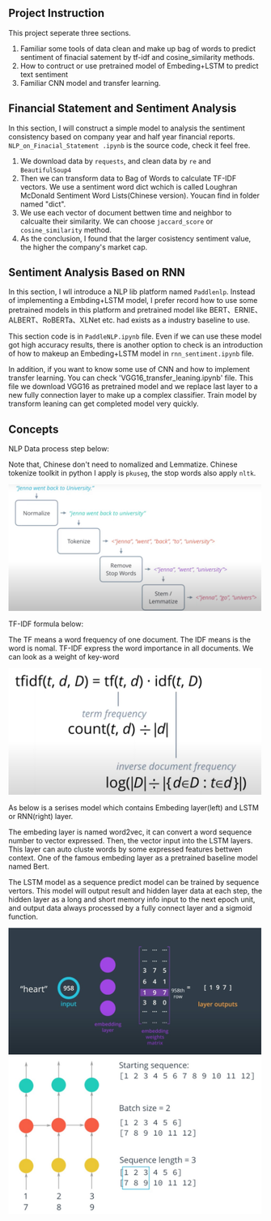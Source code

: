 ## Project Instruction
This project seperate three sections.
1. Familiar some tools of data clean and make up bag of words to predict sentiment of finacial satement by tf-idf and cosine_similarity methods.
2. How to contruct or use pretrained model of Embeding+LSTM to predict text sentiment
3. Familiar CNN model and transfer learning.

## Financial Statement and Sentiment Analysis
In this section, I will construct a simple model to analysis the sentiment consistency based on company year and half year financial reports. `NLP_on_Finacial_Statement
.ipynb` is the source code, check it feel free.

  1. We download data by `requests`, and clean data by `re` and `BeautifulSoup4` 
  2. Then we can transform data to Bag of Words to calculate TF-IDF vectors. We use a sentiment word dict wchich is called Loughran McDonald Sentiment Word Lists(Chinese version). Youcan find in folder named "dict". 
  3. We use each vector of document bettwen time and neighbor to calcualte their similarity. We can choose `jaccard_score` or `cosine_similarity` method.
  4. As the conclusion, I found that the larger cosistency sentiment value, the higher the company's market cap.

## Sentiment Analysis Based on RNN
In this section, I wll introduce a NLP lib platform named `Paddlenlp`. Instead of implementing a Embding+LSTM model, I prefer record how to use some pretrained models in this platform and pretrained model like BERT、ERNIE、ALBERT、RoBERTa、XLNet etc. had exists as a industry baseline to use.

This section code is in `PaddleNLP.ipynb` file. Even if we can use these model got high accuracy results, there is another option to check is an introduction of how to makeup an Embeding+LSTM model in `rnn_sentiment.ipynb` file.

In addition, if you want to know some use of CNN and how to implement transfer learning. You can check 'VGG16_transfer_leaning.ipynb' file. This file we download VGG16 as pretrained model and we replace last layer to a new fully connection layer to make up a complex classifier. Train model by transform leaning can get completed model very quickly.

## Concepts
NLP Data process step below: 

Note that, Chinese don't need to nomalized and Lemmatize. Chinese tokenize toolkit in python I apply is `pkuseg`, the stop words also apply `nltk`.

<img src="images/1.jpg" width="500px">

TF-IDF formula below:

The TF means a word frequency of one document. The IDF means is the word is nomal. TF-IDF express the word importance in all documents. We can look as a weight of key-word

<img src="images/2.jpg" width="500px">

As below is a serises model which contains Embeding layer(left) and LSTM or RNN(right) layer. 

The embeding layer is named word2vec, it can convert a word sequence number to vector expressed. Then, the vector input into the LSTM layers. This layer can auto cluste words by some expressed features bettwen context. One of the famous embeding layer as a pretrained baseline model named Bert.

The LSTM model as a sequence predict model can be trained by sequence vertors. This model will output result and hidden layer data at each step, the hidden layer as a long and short memory info input to the next epoch unit, and output data always processed by a fully connect layer and a sigmoid function.


<img src="images/3.jpg" width="500px"><img src="images/4.jpg" width="500px">
